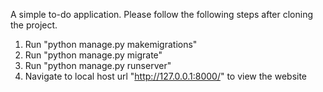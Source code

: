 A simple to-do application. Please follow the following steps after cloning the project.

1) Run "python manage.py makemigrations"
2) Run "python manage.py migrate"
3) Run "python manage.py runserver"
4) Navigate to local host url "http://127.0.0.1:8000/" to view the website
